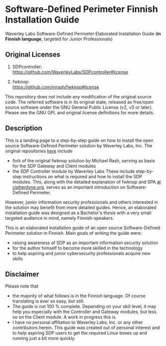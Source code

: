 # Software-Defined Perimeter Finnish Installation Guide
Waverley Labs Software-Defined Perimeter Elaborated Installation Guide (**in Finnish language**, targeted for Junior Professionals)

## Original Licenses

1) SDPcontroller:  
https://github.com/WaverleyLabs/SDPcontroller#license

2) fwknop:  
https://github.com/mrash/fwknop#license

This repository does not include any modification of the original source code. The referred software is in its original state, released as free/open source software under the GNU General Public License (v2, v3 or later). Please see the GNU GPL and original license definitions for more details.

## Description

This is a landing page to a step-by-step guide on how to install the open source Software-Defined Perimeter solution by Waverley Labs, Inc. The original repositories [here](https://github.com/WaverleyLabs) include 
- fork of the original fwknop solution by Michael Rash, serving as basis for the SDP Gateway and Client modules 
- the SDP Controller module by Waverley Labs
These include step-by-step instructions on what is required and how to install the SDP modules. This, along with the detailed explanation of fwknop and SPA [at cipherdyne.org](https://www.cipherdyne.org/fwknop/docs/fwknop-tutorial.html), serves as an important introduction on Software-Defined Perimeter.

However, junior information security professionals and others interested in the solution may benefit from more detailed guides. Hence, an elaborated installation guide was designed as a Bachelor's thesis with a very small targeted audience in mind, namely Finnish-speakers.

This is an elaborated installation guide of an open source Software-Defined Perimeter solution in Finnish. Main goals of writing the guide were:
- raising awareness of SDP as an important information security solution
- for the author himself to become more skilled in the technology
- to help aspiring and junior cybersecurity professionals acquire new skills

## Disclaimer

Please note that 
- the majority of what follows is in the Finnish language. Of course translating is ever so easy, but still.
- The guide is not 100 % complete. Depending on your skill level, it may help you especially with the Controller and Gateway modules, but less so on the Client module. A work in progress this is.
- I have no personal affiliation to Waverley Labs, Inc. or any other contributors herein. This guide was created out of personal interest and to help aspiring SDP users to get the required Linux boxes up and running just a bit more quickly.

  
